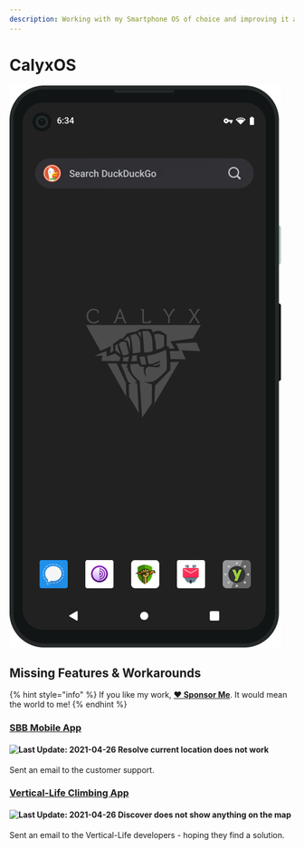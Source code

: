 ```yaml
---
description: Working with my Smartphone OS of choice and improving it along the way.
---
```


# CalyxOS

![An Android mobile operating system that puts privacy and security into the hands of everyday users.](../.gitbook/assets/calyx-os.png)

## Missing Features & Workarounds

{% hint style="info" %}
If you like my work, [**❤️ Sponsor Me**](https://github.com/sponsors/marbetschar). It would mean the world to me!
{% endhint %}

### [SBB Mobile App](https://play.google.com/store/apps/details?id=ch.sbb.mobile.android.b2c&hl=en_US&gl=US)

#### ![Last Update: 2021-04-26](https://img.shields.io/badge/last%20update-2021--04--26-lightgrey?style=social) Resolve current location does not work

Sent an email to the customer support.

### [Vertical-Life Climbing App](https://www.vertical-life.info/)

#### ![Last Update: 2021-04-26](https://img.shields.io/badge/last%20update-2021--04--26-lightgrey?style=social) Discover does not show anything on the map

Sent an email to the Vertical-Life developers - hoping they find a solution.